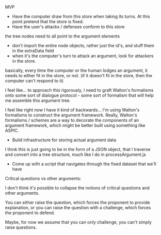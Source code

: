 MVP

- Have the computer draw from this store when taking its turns. At this point pretend that the store is fixed. 
- Have the user's attacks / defenses conform to this store

the tree nodes need to all point to the argument elements
- don't import the entire node objects, rather just the id's, and stuff them in the extraData field
- when it's the computer's turn to attack an argument, look for attackers in the store. 

basically, every time the computer or the human lodges an argument, it needs to either fit in the store, or not. (if it doesn't fit in the store, then the computer can't respond to it)

I feel like... to approach this rigorously, I need to graft Walton's formalisms onto some sort of dialogue protocol - some sort of formalism that will help me assemble this argument tree. 

I feel like right now I have it kind of backwards... I'm using Walton's formalisms to construct the argument framework. Really, Walton's formalisms / schemes are a way to decorate the components of an argument framework, which might be better built using something like ASPIC.


- Build infrastructure for storing actual argument data

I think this is just going to be in the form of a JSON object, that I traverse and convert into a tree structure, much like I do in processArgument.js


- Come up with a script that navigates through the fixed dataset that we'll have


Critical questions vs other arguments:

I don't think it's possible to collapse the notions of critical questions and other arguments. 

You can either raise the question, which forces the proponent to provide explanation, or you can raise the question with a challenge, which forces the proponent to defend. 

Maybe, for now we assume that you can only challenge, you can't simply raise questions. 